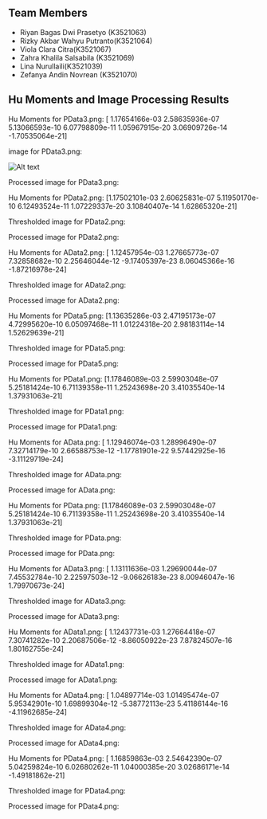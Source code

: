 ## Team Members
<ul>
<li>Riyan Bagas Dwi Prasetyo (K3521063)</li>
<li>Rizky Akbar Wahyu Putranto(K3521064)</li>
<li>Viola Clara Citra(K3521067)</li> 
<li>Zahra Khalila Salsabila (K3521069)</li>
<li>Lina Nurullaili(K3521039)</li>
<li>Zefanya Andin Novrean (K3521070)</li>
</ul>

## Hu Moments and Image Processing Results

Hu Moments for PData3.png:
[ 1.17654166e-03  2.58635936e-07  5.13066593e-10  6.07798809e-11
  1.05967915e-20  3.06909726e-14 -1.70535064e-21]

image for PData3.png:

<img src="PData3.png" alt="Alt text" title="Optional title">

Processed image for PData3.png:
<image href="/images/PData3.png">

Hu Moments for PData2.png:
[1.17502101e-03 2.60625831e-07 5.11950170e-10 6.12493524e-11
 1.07229337e-20 3.10840407e-14 1.62865320e-21]

Thresholded image for PData2.png:
<image href="/images/PData2.png">

Processed image for PData2.png:
<image href="/images/PData2.png">

Hu Moments for AData2.png:
[ 1.12457954e-03  1.27665773e-07  7.32858682e-10  2.25646044e-12
 -9.17405397e-23  8.06045366e-16 -1.87216978e-24]

Thresholded image for AData2.png:
<image href="/images/AData2.png">

Processed image for AData2.png:
<image href="/images/AData2.png">

Hu Moments for PData5.png:
[1.13635286e-03 2.47195173e-07 4.72995620e-10 6.05097468e-11
 1.01224318e-20 2.98183114e-14 1.52629639e-21]

Thresholded image for PData5.png:
<image href="/images/PData5.png">

Processed image for PData5.png:
<image href="/images/PData5.png">

Hu Moments for PData1.png:
[1.17846089e-03 2.59903048e-07 5.25181424e-10 6.71139358e-11
 1.25243698e-20 3.41035540e-14 1.37931063e-21]

Thresholded image for PData1.png:
<image href="/images/PData1.png">

Processed image for PData1.png:
<image href="/images/PData1.png">

Hu Moments for AData.png:
[ 1.12946074e-03  1.28996490e-07  7.32714179e-10  2.66588753e-12
 -1.17781901e-22  9.57442925e-16 -3.11129719e-24]

Thresholded image for AData.png:
<image href="/images/AData.png">

Processed image for AData.png:
<image href="/images/AData.png">

Hu Moments for PData.png:
[1.17846089e-03 2.59903048e-07 5.25181424e-10 6.71139358e-11
 1.25243698e-20 3.41035540e-14 1.37931063e-21]

Thresholded image for PData.png:
<image href="/images/PData.png">

Processed image for PData.png:
<image href="/images/PData.png">

Hu Moments for AData3.png:
[ 1.13111636e-03  1.29690044e-07  7.45532784e-10  2.22597503e-12
 -9.06626183e-23  8.00946047e-16  1.79970673e-24]

Thresholded image for AData3.png:
<image href="/images/AData3.png">

Processed image for AData3.png:
<image href="/images/AData3.png">

Hu Moments for AData1.png:
[ 1.12437731e-03  1.27664418e-07  7.30741282e-10  2.20687506e-12
 -8.86050922e-23  7.87824507e-16  1.80162755e-24]

Thresholded image for AData1.png:
<image href="/images/AData1.png">

Processed image for AData1.png:
<image href="/images/AData1.png">

Hu Moments for AData4.png:
[ 1.04897714e-03  1.01495474e-07  5.95342901e-10  1.69899304e-12
 -5.38772113e-23  5.41186144e-16 -4.11962685e-24]

Thresholded image for AData4.png:
<image href="/images/AData4.png">

Processed image for AData4.png:
<image href="/images/AData4.png">

Hu Moments for PData4.png:
[ 1.16859863e-03  2.54642390e-07  5.04259824e-10  6.02680262e-11
  1.04000385e-20  3.02686171e-14 -1.49181862e-21]

Thresholded image for PData4.png:
<image href="/images/PData4.png">

Processed image for PData4.png:
<image href="/images/PData4.png">
